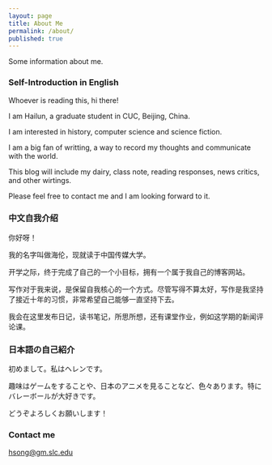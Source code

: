```yaml
---
layout: page
title: About Me
permalink: /about/
published: true
---
```


Some information about me.

### Self-Introduction in English

Whoever is reading this, hi there!

I am Hailun, a graduate student in CUC, Beijing, China.

I am interested in history, computer science and science fiction. 

I am a big fan of writting, a way to record my thoughts and communicate with the world.

This blog will include my dairy, class note, reading responses, news critics, and other wirtings.  

Please feel free to contact me and I am looking forward to it. 

### 中文自我介绍

你好呀！

我的名字叫做海伦，现就读于中国传媒大学。

开学之际，终于完成了自己的一个小目标，拥有一个属于我自己的博客网站。

写作对于我来说，是保留自我核心的一个方式。尽管写得不算太好，写作是我坚持了接近十年的习惯，非常希望自己能够一直坚持下去。

我会在这里发布日记，读书笔记，所思所想，还有课堂作业，例如这学期的新闻评论课。

### 日本語の自己紹介

初めまして。私はヘレンです。

趣味はゲームをすることや、日本のアニメを見ることなど、色々あります。特にバレーボールが大好きです。

どうぞよろしくお願いします！

### Contact me

[hsong@gm.slc.edu](mailto:hsong@gm.slc.edu)
